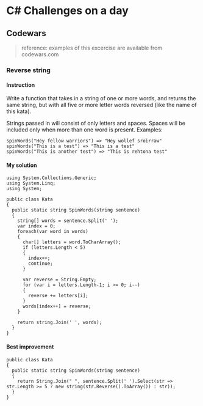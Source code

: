 # C# Challenges on a day

## Codewars
> reference: examples of this excercise are available from codewars.com

### Reverse string
#### Instruction
Write a function that takes in a string of one or more words, and returns the same string, but with all five or more letter words reversed (like the name of this kata).

Strings passed in will consist of only letters and spaces.
Spaces will be included only when more than one word is present.
Examples:
```
spinWords("Hey fellow warriors") => "Hey wollef sroirraw" 
spinWords("This is a test") => "This is a test" 
spinWords("This is another test") => "This is rehtona test"
```

#### My solution
```
using System.Collections.Generic;
using System.Linq;
using System;

public class Kata
{
  public static string SpinWords(string sentence)
  {
    string[] words = sentence.Split(' ');
    var index = 0;
    foreach(var word in words)
    {
      char[] letters = word.ToCharArray();
      if (letters.Length < 5) 
      {
        index++;
        continue;
      }
      
      var reverse = String.Empty;
      for (var i = letters.Length-1; i >= 0; i--)
      {
        reverse += letters[i];
      }
      words[index++] = reverse;
    }
    
    return string.Join(' ', words);
  }
}
```

#### Best improvement
```
public class Kata
{
  public static string SpinWords(string sentence)
  {
    return String.Join(" ", sentence.Split(' ').Select(str => str.Length >= 5 ? new string(str.Reverse().ToArray()) : str));
  }
}
```
